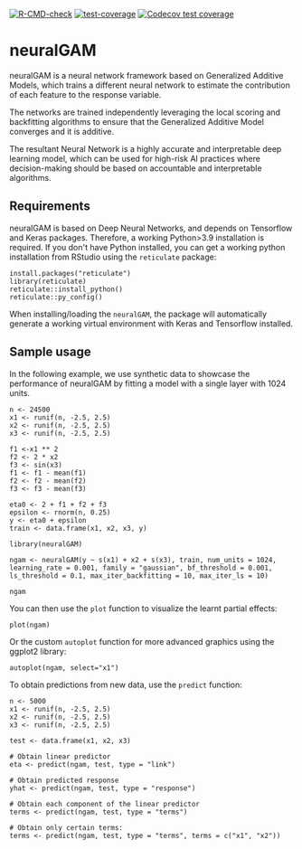 <!-- badges: start -->
[![R-CMD-check](https://github.com/inesortega/NeuralGAM/actions/workflows/R-CMD-check.yaml/badge.svg)](https://github.com/inesortega/NeuralGAM/actions/workflows/R-CMD-check.yaml)
[![test-coverage](https://github.com/inesortega/NeuralGAM/actions/workflows/test-coverage.yaml/badge.svg)](https://github.com/inesortega/NeuralGAM/actions/workflows/test-coverage.yaml)
[![Codecov test coverage](https://codecov.io/gh/inesortega/neuralGAM/branch/main/graph/badge.svg)](https://app.codecov.io/gh/inesortega/neuralGAM?branch=main)
<!-- badges: end -->

# neuralGAM

neuralGAM is a neural network framework based on Generalized Additive Models, which trains a different neural network to estimate the contribution of each feature to the response variable. 

The networks are trained independently leveraging the local scoring and backfitting algorithms to ensure that the Generalized Additive Model converges and it is additive. 

The resultant Neural Network is a highly accurate and interpretable deep learning model, which can be used for high-risk AI practices where decision-making should be based on accountable and interpretable algorithms. 
            
## Requirements

neuralGAM is based on Deep Neural Networks, and depends on Tensorflow and Keras packages. Therefore, a working Python>3.9 installation is required. If you don't have Python installed, you can get a working python installation from RStudio using the `reticulate` package: 

```
install.packages("reticulate")
library(reticulate)
reticulate::install_python()
reticulate::py_config()
```

When installing/loading the `neuralGAM`, the package will automatically generate a working virtual environment with Keras and Tensorflow installed. 

## Sample usage

In the following example, we use synthetic data to showcase the performance of neuralGAM by fitting a model with a single layer with 1024 units.  

```
n <- 24500
x1 <- runif(n, -2.5, 2.5)
x2 <- runif(n, -2.5, 2.5)
x3 <- runif(n, -2.5, 2.5)

f1 <-x1 ** 2
f2 <- 2 * x2
f3 <- sin(x3)
f1 <- f1 - mean(f1)
f2 <- f2 - mean(f2)
f3 <- f3 - mean(f3)

eta0 <- 2 + f1 + f2 + f3
epsilon <- rnorm(n, 0.25)
y <- eta0 + epsilon
train <- data.frame(x1, x2, x3, y)

library(neuralGAM)

ngam <- neuralGAM(y ~ s(x1) + x2 + s(x3), train, num_units = 1024, learning_rate = 0.001, family = "gaussian", bf_threshold = 0.001, ls_threshold = 0.1, max_iter_backfitting = 10, max_iter_ls = 10)

ngam
```
You can then use the `plot` function to visualize the learnt partial effects: 

```
plot(ngam)
```
Or the custom `autoplot` function for more advanced graphics using the ggplot2 library: 

```
autoplot(ngam, select="x1")
```
To obtain predictions from new data, use the `predict` function: 

```
n <- 5000
x1 <- runif(n, -2.5, 2.5)
x2 <- runif(n, -2.5, 2.5)
x3 <- runif(n, -2.5, 2.5)

test <- data.frame(x1, x2, x3)

# Obtain linear predictor
eta <- predict(ngam, test, type = "link")

# Obtain predicted response
yhat <- predict(ngam, test, type = "response")

# Obtain each component of the linear predictor 
terms <- predict(ngam, test, type = "terms")

# Obtain only certain terms: 
terms <- predict(ngam, test, type = "terms", terms = c("x1", "x2"))
```

